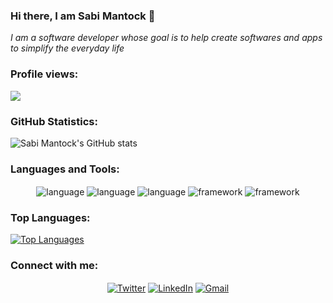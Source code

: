 ### Hi there, I am Sabi Mantock 👋
<em>I am a software developer whose goal is to help create softwares and apps to simplify the everyday life </em>


### Profile views:
![](https://komarev.com/ghpvc/?username=SabiMantock&style=flat-square)

### GitHub Statistics:
![Sabi Mantock's GitHub stats](https://github-readme-stats.vercel.app/api?username=sabimantock&show_icons=true&theme=dark)

### Languages and Tools:
<span>
 <p align="center">
 <img alt="language" src= "https://img.shields.io/badge/html5-%23E34F26.svg?style=for-the-badge&logo=html5&logoColor=white" align="center">
 <img alt="language" src= "https://img.shields.io/badge/css3-%231572B6.svg?style=for-the-badge&logo=css3&logoColor=white" align="center">
 <img alt="language" src= "https://img.shields.io/badge/javascript-%23323330.svg?style=for-the-badge&logo=javascript&logoColor=%23F7DF1E" align="center">
 <img alt="framework" src= "https://img.shields.io/badge/bootstrap-%23563D7C.svg?style=for-the-badge&logo=bootstrap&logoColor=white" align="center">
 <img alt="framework" src="https://img.shields.io/badge/-ReactJs-61DAFB?logo=react&logoColor=white&style=for-the-badge" align="center">
  </p>
</span>

### Top Languages:
[![Top Languages](https://github-readme-stats.vercel.app/api/top-langs/?username=sabimantock&layout=compact)](https://github.com/anuraghazra/github-readme-stats)


<h3 align="left">Connect with me:</h3>
<p align="center">
<a href="https://twitter.com/IamSabiMantock" target="blank" ><img align="center" src="https://img.shields.io/badge/Twitter-%231DA1F2.svg?style=for-the-badge&logo=Twitter&logoColor=white" alt="Twitter" /></a>
<a href="https://www.linkedin.com/in/sabi-mantock" target="blank"><img align="center" src="https://img.shields.io/badge/linkedin-%230077B5.svg?style=for-the-badge&logo=linkedin&logoColor=white" alt="LinkedIn" /></a>
<a href="mailto:sabimantock@gmail.com" target="blank"><img align="center" src="https://img.shields.io/badge/Gmail-D14836?style=for-the-badge&logo=gmail&logoColor=white" alt="Gmail" /></a>
 
</p>
